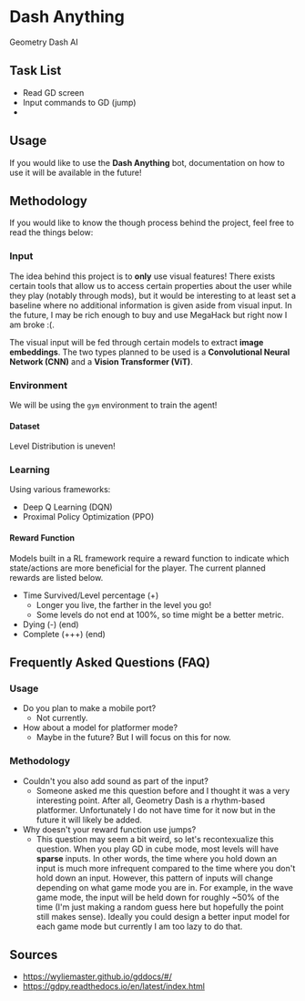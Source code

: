 # Dash Anything
Geometry Dash AI

## Task List
- Read GD screen
- Input commands to GD (jump)
- 

## Usage
If you would like to use the **Dash Anything** bot, documentation on how to use it will be available in the future!

## Methodology
If you would like to know the though process behind the project, feel free to read the things below:

### Input
The idea behind this project is to **only** use visual features! There exists certain tools that allow us to access certain properties about the user while they play (notably through mods), but it would be interesting to at least set a baseline where no additional information is given aside from visual input. In the future, I may be rich enough to buy and use MegaHack but right now I am broke :(.  

The visual input will be fed through certain models to extract **image embeddings**. The two types planned to be used is a **Convolutional Neural Network (CNN)** and a **Vision Transformer (ViT)**. 

### Environment
We will be using the `gym` environment to train the agent!

#### Dataset
Level Distribution is uneven!

### Learning
Using various frameworks:
- Deep Q Learning (DQN)
- Proximal Policy Optimization (PPO)

#### Reward Function
Models built in a RL framework require a reward function to indicate which state/actions are more beneficial for the player. The current planned rewards are listed below. 
- Time Survived/Level percentage (+)
    - Longer you live, the farther in the level you go!
    - Some levels do not end at 100%, so time might be a better metric.
- Dying (-) (end)
- Complete (+++) (end)

## Frequently Asked Questions (FAQ)
### Usage
- Do you plan to make a mobile port?
    - Not currently.
- How about a model for platformer mode?
    - Maybe in the future? But I will focus on this for now.

### Methodology
- Couldn't you also add sound as part of the input?
    - Someone asked me this question before and I thought it was a very interesting point. After all, Geometry Dash is a rhythm-based platformer. Unfortunately I do not have time for it now but in the future it will likely be added. 
- Why doesn't your reward function use jumps?
    - This question may seem a bit weird, so let's recontexualize this question. When you play GD in cube mode, most levels will have **sparse** inputs. In other words, the time where you hold down an input is much more infrequent compared to the time where you don't hold down an input. However, this pattern of inputs will change depending on what game mode you are in. For example, in the wave game mode, the input will be held down for roughly ~50% of the time (I'm just making a random guess here but hopefully the point still makes sense). Ideally you could design a better input model for each game mode but currently I am too lazy to do that.

## Sources
- https://wyliemaster.github.io/gddocs/#/
- https://gdpy.readthedocs.io/en/latest/index.html